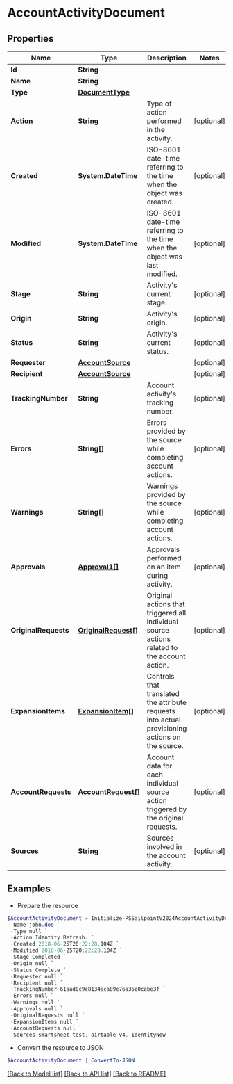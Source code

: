 # AccountActivityDocument
## Properties

Name | Type | Description | Notes
------------ | ------------- | ------------- | -------------
**Id** | **String** |  | 
**Name** | **String** |  | 
**Type** | [**DocumentType**](DocumentType.md) |  | 
**Action** | **String** | Type of action performed in the activity. | [optional] 
**Created** | **System.DateTime** | ISO-8601 date-time referring to the time when the object was created. | [optional] 
**Modified** | **System.DateTime** | ISO-8601 date-time referring to the time when the object was last modified. | [optional] 
**Stage** | **String** | Activity&#39;s current stage. | [optional] 
**Origin** | **String** | Activity&#39;s origin. | [optional] 
**Status** | **String** | Activity&#39;s current status. | [optional] 
**Requester** | [**AccountSource**](AccountSource.md) |  | [optional] 
**Recipient** | [**AccountSource**](AccountSource.md) |  | [optional] 
**TrackingNumber** | **String** | Account activity&#39;s tracking number. | [optional] 
**Errors** | **String[]** | Errors provided by the source while completing account actions. | [optional] 
**Warnings** | **String[]** | Warnings provided by the source while completing account actions. | [optional] 
**Approvals** | [**Approval1[]**](Approval1.md) | Approvals performed on an item during activity. | [optional] 
**OriginalRequests** | [**OriginalRequest[]**](OriginalRequest.md) | Original actions that triggered all individual source actions related to the account action. | [optional] 
**ExpansionItems** | [**ExpansionItem[]**](ExpansionItem.md) | Controls that translated the attribute requests into actual provisioning actions on the source. | [optional] 
**AccountRequests** | [**AccountRequest[]**](AccountRequest.md) | Account data for each individual source action triggered by the original requests. | [optional] 
**Sources** | **String** | Sources involved in the account activity. | [optional] 

## Examples

- Prepare the resource
```powershell
$AccountActivityDocument = Initialize-PSSailpointV2024AccountActivityDocument  -Id 2c91808375d8e80a0175e1f88a575222 `
 -Name john.doe `
 -Type null `
 -Action Identity Refresh. `
 -Created 2018-06-25T20:22:28.104Z `
 -Modified 2018-06-25T20:22:28.104Z `
 -Stage Completed `
 -Origin null `
 -Status Complete `
 -Requester null `
 -Recipient null `
 -TrackingNumber 61aad0c9e8134eca89e76a35e0cabe3f `
 -Errors null `
 -Warnings null `
 -Approvals null `
 -OriginalRequests null `
 -ExpansionItems null `
 -AccountRequests null `
 -Sources smartsheet-test, airtable-v4, IdentityNow
```

- Convert the resource to JSON
```powershell
$AccountActivityDocument | ConvertTo-JSON
```

[[Back to Model list]](../README.md#documentation-for-models) [[Back to API list]](../README.md#documentation-for-api-endpoints) [[Back to README]](../README.md)

